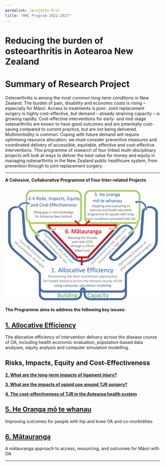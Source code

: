 ```yaml
---
permalink: /projects-hrc/
title: "HRC Program 2022-2027"
---
```


# Reducing the burden of osteoarthritis in Aotearoa New Zealand

# Summary of Research Project

Osteoarthritis is among the most common long-term conditions in New Zealand. The burden of pain, disability and economic costs is rising – especially for Māori. Access to treatments is poor. Joint replacement surgery is highly cost-effective, but demand – already straining capacity – is growing rapidly. Cost-effective interventions for early- and mid-stage osteoarthritis are known to have good outcomes and are potentially cost-saving compared to current practice, but are not being delivered. Multimorbidity is common. Coping with future demand will require optimising resource allocation; we must consider preventive measures and coordinated delivery of accessible, equitable, effective and cost-effective interventions. This programme of research of four linked multi-disciplinary projects will look at ways to deliver the best value for money and equity in managing osteoarthritis in the New Zealand public healthcare system, from prevention through to joint replacement surgery.

---

**A Cohesive, Collaborative Programme of Four Inter-related Projects**

<img src="/images/Programme hands.jpg" class=center />

**The Programme aims to address the following key issues:**

##  <a href="https://uo-cmor.github.io/projects-one/">1. Allocative Efficiency </a>

The allocative efficiency of intervention delivery across the disease course of OA, including health economic evaluation, population-based data analyses, equity analysis and computer simulation modelling.  

## Risks, Impacts, Equity and Cost-Effectiveness

<a href="https://uo-cmor.github.io/projects-two/"> **2. What are the long-term impacts of ligament injury?** </a>

<a href="https://uo-cmor.github.io/projects-three/"> **3. What are the impacts of opioid use around TJR surgery?** </a>

<a href="https://uo-cmor.github.io/projects-four/"> **4. The cost-effectiveness of TJR in the Aotearoa health system** </a>

## <a href="https://uo-cmor.github.io/projects-five/"> 5. He Oranga mō te whanau </a>

Improving outcomes for people with hip and knee OA and co-morbidities

## <a href="https://uo-cmor.github.io/projects-six/"> 6. Mātauranga </a>
A mātauranga approach to access, resourcing, and outcomes for Māori with OA

---
